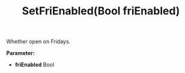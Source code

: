 ﻿---
uid: crmscript_ref_NSChatOpeningHours_SetFriEnabled
title: SetFriEnabled(Bool friEnabled)
intellisense: NSChatOpeningHours.SetFriEnabled
keywords: NSChatOpeningHours, GetFriEnabled
so.topic: reference
---

Whether open on Fridays.

**Parameter:** 
 - **friEnabled** Bool

